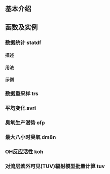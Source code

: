 ## 基本介绍

## 函数及实例

### 数据统计 statdf

#### 描述

#### 用法

#### 示例

### 数据重采样 trs

### 平均变化 avri

### 臭氧生产潜势 ofp

### 最大八小时臭氧 dm8n

### OH反应活性 koh

### 对流层紫外可见(TUV)辐射模型批量计算 tuv

